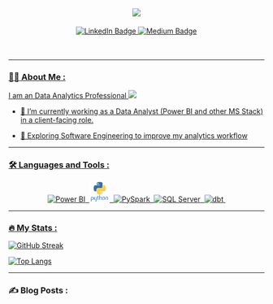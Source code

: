 
<div id="header" align="center">
  <img src="https://i.giphy.com/media/v1.Y2lkPTc5MGI3NjExbXNyMG9rNnZzM3FxY2pscDlrZXdpaGl2bGpyZXlnaHpnM3Zuend1OSZlcD12MV9pbnRlcm5hbF9naWZfYnlfaWQmY3Q9Zw/SvckSy7fFviqrq8ClF/giphy.gif" width="200"/>
</div>

<br>

<div id="badges" align="center">
  <a href="https://www.linkedin.com/in/kayodeatoyebi">
  <img src="https://img.shields.io/badge/LinkedIn-blue?style=for-the-badge&logo=linkedin&logoColor=white" alt="LinkedIn Badge"/>
  <a href="https://medium.com/@kayodeatoyebi">  
  <img src="https://img.shields.io/badge/Medium-black?style=for-the-badge&logo=medium&logoColor=white" alt="Medium Badge"/>
</div>
<br>
<div align="center">
  <img src="https://komarev.com/ghpvc/?username=holufred&style=flat-square&color=blue" alt=""/>
</div>

---
### :man_technologist: About Me :

I am an Data Analytics Professional <img src="https://media.giphy.com/media/WUlplcMpOCEmTGBtBW/giphy.gif" width="30">

- :telescope: I’m currently working as a Data Analyst (Power BI and other MS Stack) in a client-facing role.

- :seedling: Exploring Software Engineering to improve my analytics workflow

---

### :hammer_and_wrench: Languages and Tools :

<div align="center">
  
  <img src="https://upload.wikimedia.org/wikipedia/commons/c/cf/New_Power_BI_Logo.svg" title="Power BI" alt="Power BI" width="40" height="40"/>&nbsp;
  <img src="https://github.com/devicons/devicon/blob/master/icons/python/python-original-wordmark.svg" title="Python" alt="Python" width="40" height="40"/>&nbsp;
  <img src="https://upload.wikimedia.org/wikipedia/commons/f/f3/Apache_Spark_logo.svg" title="PySpark" alt="PySpark" width="40" height="40"/>&nbsp;
  <img src="https://img.icons8.com/color/48/000000/microsoft-sql-server.png" title="SQL Server" alt="SQL Server" width="40" height="40"/>&nbsp; 
  <img src="https://docs.getdbt.com/img/dbt-logo.svg" title="dbt" alt="dbt" width="40" height="40"/>&nbsp;

</div>

---

### :fire: My Stats :


[![GitHub Streak](http://github-readme-streak-stats.herokuapp.com?user=holufred&theme=dark&background=000000)](https://git.io/streak-stats)

[![Top Langs](https://github-readme-stats.vercel.app/api/top-langs/?username=holufred&layout=compact&theme=vision-friendly-dark)](https://github.com/anuraghazra/github-readme-stats)

---

### :writing_hand: Blog Posts :

<!-- BLOG-POST-LIST:START -->
<!-- BLOG-POST-LIST:END -->

